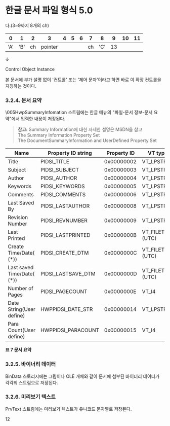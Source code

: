 # 한글 문서 파일 형식 5.0

다.(3~9까지 8개의 ch)

| 0 | 1 | 2 | 3 | 4 | 5 | 6 | 7 | 8 | 9 | 10 | 11 |
|---|---|---|---|---|---|---|---|---|---|----|----|
| 'A' | 'B' | ch | pointer | | | | ch | 'C' | 13 |

↓

Control Object Instance

본 문서에 부가 설명 없이 '컨트롤' 또는 '제어 문자'이라고 하면 바로 이 확장 컨트롤을 지칭하는 것이다.

### 3.2.4. 문서 요약

\005HwpSummaryInfomation 스트림에는 한글 메뉴의 "파일-문서 정보-문서 요약"에서 입력한 내용이 저장된다.

> **참고:** Summary Information에 대한 자세한 설명은 MSDN을 참고  
> The Summary Information Property Set  
> The DocumentSummaryInformation and UserDefined Property Set

| Name | Property ID string | Property ID | VT type |
|------|-------------------|-------------|---------|
| Title | PIDSI_TITLE | 0x00000002 | VT_LPSTR |
| Subject | PIDSI_SUBJECT | 0x00000003 | VT_LPSTR |
| Author | PIDSI_AUTHOR | 0x00000004 | VT_LPSTR |
| Keywords | PIDSI_KEYWORDS | 0x00000005 | VT_LPSTR |
| Comments | PIDSI_COMMENTS | 0x00000006 | VT_LPSTR |
| Last Saved By | PIDSI_LASTAUTHOR | 0x00000008 | VT_LPSTR |
| Revision Number | PIDSI_REVNUMBER | 0x00000009 | VT_LPSTR |
| Last Printed | PIDSI_LASTPRINTED | 0x0000000B | VT_FILETIME (UTC) |
| Create Time/Date( (*)) | PIDSI_CREATE_DTM | 0x0000000C | VT_FILETIME (UTC) |
| Last saved Time/Date( (*)) | PIDSI_LASTSAVE_DTM | 0x0000000D | VT_FILETIME (UTC) |
| Number of Pages | PIDSI_PAGECOUNT | 0x0000000E | VT_I4 |
| Date String(User define) | HWPPIDSI_DATE_STR | 0x00000014 | VT_LPSTR |
| Para Count(User define) | HWPPIDSI_PARACOUNT | 0x00000015 | VT_I4 |

**표 7 문서 요약**

### 3.2.5. 바이너리 데이터

BinData 스토리지에는 그림이나 OLE 개체와 같이 문서에 첨부된 바이너리 데이터가 각각의 스트림으로 저장된다.

### 3.2.6. 미리보기 텍스트

PrvText 스트림에는 미리보기 텍스트가 유니코드 문자열로 저장된다.

12